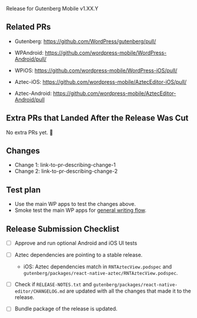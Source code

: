 Release for Gutenberg Mobile v1.XX.Y

## Related PRs

- Gutenberg: https://github.com/WordPress/gutenberg/pull/
- WPAndroid: https://github.com/wordpress-mobile/WordPress-Android/pull/
- WPiOS: https://github.com/wordpress-mobile/WordPress-iOS/pull/

- Aztec-iOS: https://github.com/wordpress-mobile/AztecEditor-iOS/pull/
- Aztec-Android: https://github.com/wordpress-mobile/AztecEditor-Android/pull

## Extra PRs that Landed After the Release Was Cut

No extra PRs yet. 🎉

## Changes
<!-- To determine the changes you can check the RELEASE-NOTES.txt and gutenberg/packages/react-native-editor/CHANGELOG.md files and cross check with the list of commits that are part of the PR -->

 - Change 1: link-to-pr-describing-change-1
 - Change 2: link-to-pr-describing-change-2

## Test plan

- Use the main WP apps to test the changes above. 
- Smoke test the main WP apps for [general writing flow](https://github.com/wordpress-mobile/test-cases/tree/master/test-cases/gutenberg/writing-flow).

## Release Submission Checklist

- [ ] Approve and run optional Android and iOS UI tests
- [ ] Aztec dependencies are pointing to a stable release.
  - iOS: Aztec dependencies match in `RNTAztecView.podspec` and `gutenberg/packages/react-native-aztec/RNTAztecView.podspec`.
- [ ] Check if `RELEASE-NOTES.txt` and `gutenberg/packages/react-native-editor/CHANGELOG.md` are updated with all the changes that made it to the release.
- [ ] Bundle package of the release is updated.

